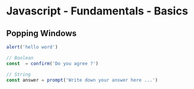 # Javascript - Fundamentals - Basics

## Popping Windows

```javascript
alert('hello word')

// Boolean
const  = confirm('Do you agree ?')

// String
const answer = prompt('Write down your answer here ...')
```
